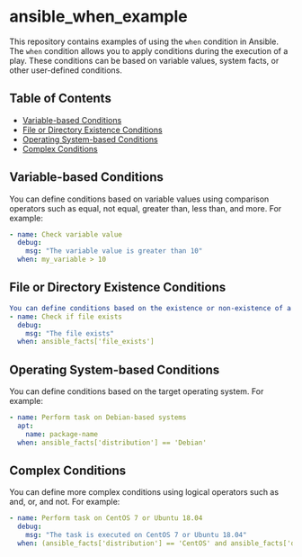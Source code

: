 # ansible_when_example
This repository contains examples of using the `when` condition in Ansible. The `when` condition allows you to apply conditions during the execution of a play. These conditions can be based on variable values, system facts, or other user-defined conditions.

## Table of Contents

- [Variable-based Conditions](#variable-based-conditions)
- [File or Directory Existence Conditions](#file-or-directory-existence-conditions)
- [Operating System-based Conditions](#operating-system-based-conditions)
- [Complex Conditions](#complex-conditions)


## Variable-based Conditions

You can define conditions based on variable values using comparison operators such as equal, not equal, greater than, less than, and more. For example:

```yaml
- name: Check variable value
  debug:
    msg: "The variable value is greater than 10"
  when: my_variable > 10
```

## File or Directory Existence Conditions
```yaml
You can define conditions based on the existence or non-existence of a file or directory. For example:
- name: Check if file exists
  debug:
    msg: "The file exists"
  when: ansible_facts['file_exists']
```

## Operating System-based Conditions
You can define conditions based on the target operating system. For example:
```yaml
- name: Perform task on Debian-based systems
  apt:
    name: package-name
  when: ansible_facts['distribution'] == 'Debian'
```

## Complex Conditions
You can define more complex conditions using logical operators such as and, or, and not. For example:
```yaml
- name: Perform task on CentOS 7 or Ubuntu 18.04
  debug:
    msg: "The task is executed on CentOS 7 or Ubuntu 18.04"
  when: (ansible_facts['distribution'] == 'CentOS' and ansible_facts['distribution_major_version'] == '7') or (ansible_facts['distribution'] == 'Ubuntu' and ansible_facts['distribution_version'] == '18.04')
```
